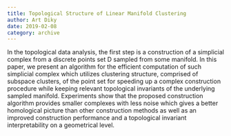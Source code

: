 ```yaml
---
title: Topological Structure of Linear Manifold Clustering
author: Art Diky
date: 2019-02-08
category: archive
---
```


In the topological data analysis, the first step is a construction of a simplicial complex from a discrete points set D sampled from some manifold. In this paper, we present an algorithm for the efficient computation of such simplicial complex which utilizes clustering structure, comprised of subspace clusters, of the point set for speeding up a complex construction procedure while keeping relevant topological invariants of the underlying sampled manifold. Experiments show that the proposed construction algorithm provides smaller complexes with less noise which gives a better homological picture than other construction methods as well as an improved construction performance and a topological invariant interpretability on a geometrical level.

